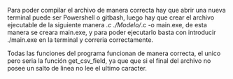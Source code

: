 Para poder compilar el archivo de manera correcta hay que abrir una nueva terminal puede ser Powershell o gitbash, luego hay que crear el archivo ejecutable de la siguiente manera *.c ./Modelo/*.c -o main.exe, de esta manera se creara main.exe, y para poder ejecutarlo basta con introducir ./main.exe en la terminal y correria correctamente.

Todas las funciones del programa funcionan de manera correcta, el unico pero seria la función get_csv_field, ya que que si el final del archivo no posee un salto de linea no lee el ultimo caracter.
